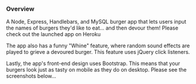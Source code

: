 ### Overview
A Node, Express, Handlebars, and MySQL burger app that lets users input the names of burgers they'd like to eat... and then devour them!
Please check out the launched app on Heroku


The app also has a funny "Whine" feature, where random sound effects are played to grieve a devoured burger. This feature uses jQuery click listeners.

Lastly, the app's front-end design uses Bootstrap. This means that your burgers look just as tasty on mobile as they do on desktop. Please see the screenshots below...

